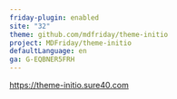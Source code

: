 ```yaml
---
friday-plugin: enabled
site: "32"
theme: github.com/mdfriday/theme-initio
project: MDFriday/theme-initio
defaultLanguage: en
ga: G-EQBNER5FRH
---
```


https://theme-initio.sure40.com
